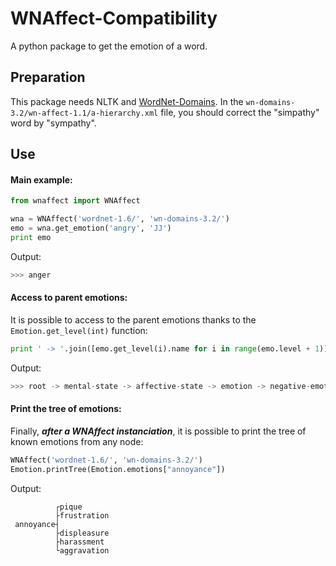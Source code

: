 # WNAffect-Compatibility
A python package to get the emotion of a word.

## Preparation
This package needs NLTK and [WordNet-Domains](http://wndomains.fbk.eu/download.html).
In the ```wn-domains-3.2/wn-affect-1.1/a-hierarchy.xml``` file, you should correct the "simpathy" word by "sympathy".

## Use
#### Main example:
```python
from wnaffect import WNAffect

wna = WNAffect('wordnet-1.6/', 'wn-domains-3.2/')
emo = wna.get_emotion('angry', 'JJ')
print emo
```
Output:
```python
>>> anger
```
#### Access to parent emotions:
It is possible to access to the parent emotions thanks to the ```Emotion.get_level(int)``` function:
```python
print ' -> '.join([emo.get_level(i).name for i in range(emo.level + 1)])
```
Output:
```python
>>> root -> mental-state -> affective-state -> emotion -> negative-emotion -> general-dislike -> anger
```
#### Print the tree of emotions:
Finally, ***after a WNAffect instanciation***, it is possible to print the tree of known emotions from any node:
```python
WNAffect('wordnet-1.6/', 'wn-domains-3.2/')
Emotion.printTree(Emotion.emotions["annoyance"])
```
Output:
```
          ┌pique
          ├frustration
 annoyance┤
          ├displeasure
          ├harassment
          └aggravation
```
